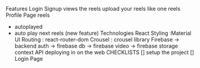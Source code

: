 Features
Login
Signup
views the reels
upload your reels
like one reels
Profile Page
reels
* autoplayed 
* auto play next reels (new feature)
Technologies
React
Styling :Material UI
Routing : react-router-dom
Crousel : crousel library
Firebase -> backend
auth -> firebase
db -> firebase
video -> firebase storage
context API
deploying in on the web
CHECKLISTS
[] setup the project [] Login Page 
